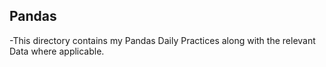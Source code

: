 ## Pandas
-This directory contains my Pandas Daily Practices along with the relevant Data where applicable.
